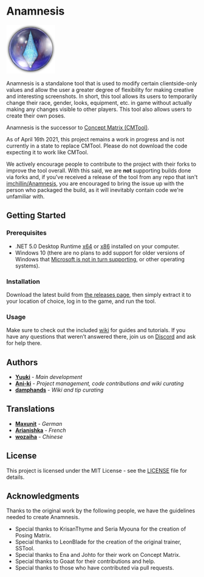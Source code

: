 # Anamnesis
![Anamnesis](Anamnesis/Assets/Concept%20Matrix.png "Anamnesis")

Anamnesis is a standalone tool that is used to modify certain clientside-only values and allow the user a greater degree of flexibility for making creative and interesting screenshots. In short, this tool allows its users to temporarily change their race, gender, looks, equipment, etc. in game without actually making any changes visible to other players. This tool also allows users to create their own poses. 

Anamnesis is the successor to [Concept Matrix (CMTool)](https://github.com/imchillin/CMTool).

As of April 16th 2021, this project remains a work in progress and is not currently in a state to replace CMTool. Please do not download the code expecting it to work like CMTool.

We actively encourage people to contribute to the project with their forks to improve the tool overall. With this said, we are **not** supporting builds done via forks and, if you've received a release of the tool from any repo that isn't [imchillin/Anamnesis](https://github.com/imchillin/Anamnesis), you are encouraged to bring the issue up with the person who packaged the build, as it will inevitably contain code we're unfamiliar with.

## Getting Started

### Prerequisites
- .NET 5.0 Desktop Runtime [x64](https://dotnet.microsoft.com/download/dotnet/thank-you/runtime-desktop-5.0.5-windows-x64-installer) or [x86](https://dotnet.microsoft.com/download/dotnet/thank-you/runtime-desktop-5.0.5-windows-x86-installer) installed on your computer.
- Windows 10 (there are no plans to add support for older versions of Windows that [Microsoft is not in turn supporting](https://www.microsoft.com/en-au/windows/windows-7-end-of-life-support-information), or other operating systems).

### Installation

Download the latest build from [the releases page](https://github.com/imchillin/Anamnesis/releases/latest), then simply extract it to your location of choice, log in to the game, and run the tool.

### Usage

Make sure to check out the included [wiki](https://github.com/imchillin/Anamnesis/wiki) for guides and tutorials. If you have any questions that weren’t answered there, join us on [Discord](https://discord.gg/KvGJCCnG8t) and ask for help there.

## Authors

* **[Yuuki](https://github.com/Yuuki-Walsh)** - *Main development*
* **[Ani-ki](https://github.com/Ani-ki)** - *Project management, code contributions and wiki curating* 
* **[damphands](https://github.com/damphands)** - *Wiki and tip curating* 

## Translations
* **[Maxunit](https://github.com/Maxunit)** - *German* 
* **[Arianishka](https://github.com/Arianishka)** - *French*
* **[wozaiha](https://github.com/wozaiha)** - *Chinese*

## License

This project is licensed under the MIT License - see the [LICENSE](LICENSE) file for details.

## Acknowledgments

Thanks to the original work by the following people, we have the guidelines needed to create Anamnesis.

* Special thanks to KrisanThyme and Seria Myouna for the creation of Posing Matrix.
* Special thanks to LeonBlade for the creation of the original trainer, SSTool. 
* Special thanks to Ena and Johto for their work on Concept Matrix.
* Special thanks to Goaat for their contributions and help.
* Special thanks to those who have contributed via pull requests.
